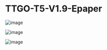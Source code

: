 # TTGO-T5-V1.9-Epaper

![image](https://github.com/LilyGO/TTGO-T5-V1.9-Epaper/blob/master/image/V1.9.jpg)

![image](https://github.com/LilyGO/TTGO-T5-V1.8-Epaper/blob/master/image/9%20(1).jpg)

![image](https://github.com/LilyGO/TTGO-T5-V1.8-Epaper/blob/master/image/8%20(1).jpg)
